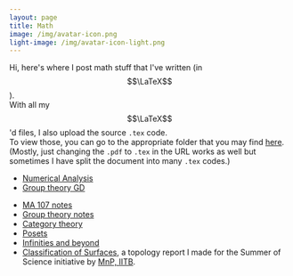 ```yaml
--- 
layout: page
title: Math
image: /img/avatar-icon.png
light-image: /img/avatar-icon-light.png
---
```


Hi, here's where I post math stuff that I've written (in $$\LaTeX$$).  
With all my $$\LaTeX$$'d files, I also upload the source `.tex` code.  
To view those, you can go to the appropriate folder that you may find [here](https://github.com/aryamanmaithani/math). (Mostly, just changing the `.pdf` to `.tex` in the URL works as well but sometimes I have split the document into many `.tex` codes.)

* [Numerical Analysis](ma-214)
* [Group theory GD](group-theory-gd)
<!-- * [ODEs](ma-108), a summary of the first undergraduate ODE course -->
* [MA 107 notes](ma-107)
* [Group theory notes](ma-419)
* [Category theory](cat-theory)
* [Posets](posets)
* [Infinities and beyond](infinities-and-beyond)
* [Classification of Surfaces](classification-of-surfaces), a topology report I made for the Summer of Science initiative by [MnP, IITB](https://mnp-club.github.io/).